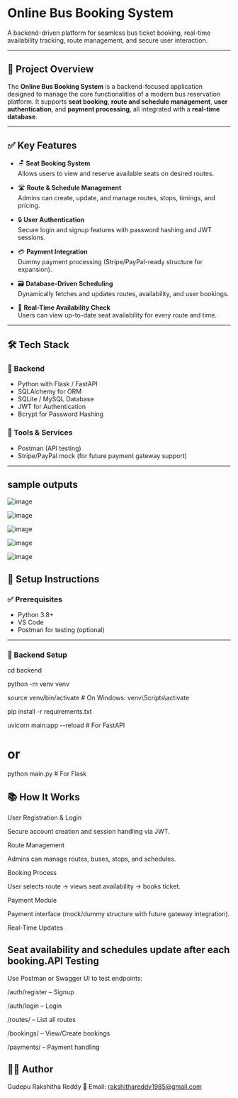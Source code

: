 # Online Bus Booking System

A backend-driven platform for seamless bus ticket booking, real-time availability tracking, route management, and secure user interaction.

---

## 📌 Project Overview

The **Online Bus Booking System** is a backend-focused application designed to manage the core functionalities of a modern bus reservation platform. It supports **seat booking**, **route and schedule management**, **user authentication**, and **payment processing**, all integrated with a **real-time database**.

---

## ✅ Key Features

- 🪑 **Seat Booking System**  
  Allows users to view and reserve available seats on desired routes.

- 🛣️ **Route & Schedule Management**  
  Admins can create, update, and manage routes, stops, timings, and pricing.

- 🔒 **User Authentication**  
  Secure login and signup features with password hashing and JWT sessions.

- 💳 **Payment Integration**  
  Dummy payment processing (Stripe/PayPal-ready structure for expansion).

- 🗃️ **Database-Driven Scheduling**  
  Dynamically fetches and updates routes, availability, and user bookings.

- 📆 **Real-Time Availability Check**  
  Users can view up-to-date seat availability for every route and time.

---

## 🛠️ Tech Stack

### 🔹 Backend
- Python with Flask / FastAPI
- SQLAlchemy for ORM
- SQLite / MySQL Database
- JWT for Authentication
- Bcrypt for Password Hashing

### 🔹 Tools & Services
- Postman (API testing)
- Stripe/PayPal mock (for future payment gateway support)

---

## sample outputs
![image](https://github.com/GudepuRakshitha/Online-Bus-Booking-System-/blob/e0d02b57abd8e905102281a6e9c16adba2c859aa/bus1.png)

![image](https://github.com/GudepuRakshitha/Online-Bus-Booking-System-/blob/e0d02b57abd8e905102281a6e9c16adba2c859aa/bus2.png)

![image](https://github.com/GudepuRakshitha/Online-Bus-Booking-System-/blob/e0d02b57abd8e905102281a6e9c16adba2c859aa/bus3.png)

![image](https://github.com/GudepuRakshitha/Online-Bus-Booking-System-/blob/e0d02b57abd8e905102281a6e9c16adba2c859aa/bus4.png)

![image](https://github.com/GudepuRakshitha/Online-Bus-Booking-System-/blob/e0d02b57abd8e905102281a6e9c16adba2c859aa/bus5.png)

## 🚀 Setup Instructions

### ✅ Prerequisites
- Python 3.8+
- VS Code
- Postman for testing (optional)

---

### 🔧 Backend Setup
cd backend

python -m venv venv

source venv/bin/activate  # On Windows: venv\Scripts\activate

pip install -r requirements.txt

uvicorn main:app --reload  # For FastAPI
# or
python main.py  # For Flask

## 📚 How It Works
User Registration & Login

Secure account creation and session handling via JWT.

Route Management

Admins can manage routes, buses, stops, and schedules.

Booking Process

User selects route → views seat availability → books ticket.

Payment Module

Payment interface (mock/dummy structure with future gateway integration).

Real-Time Updates

##   Seat availability and schedules update after each booking.API Testing
Use Postman or Swagger UI to test endpoints:

/auth/register – Signup

/auth/login – Login

/routes/ – List all routes

/bookings/ – View/Create bookings

/payments/ – Payment handling

## 👩‍💻 Author
Gudepu Rakshitha Reddy
📧 Email: rakshithareddy1985@gmail.com


